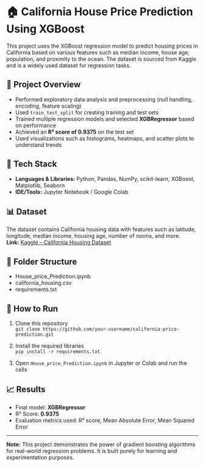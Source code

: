 # 🏠 California House Price Prediction Using XGBoost

This project uses the XGBoost regression model to predict housing prices in California based on various features such as median income, house age, population, and proximity to the ocean. The dataset is sourced from Kaggle and is a widely used dataset for regression tasks.

## 📌 Project Overview

- Performed exploratory data analysis and preprocessing (null handling, encoding, feature scaling)
- Used `train_test_split` for creating training and test sets
- Trained multiple regression models and selected **XGBRegressor** based on performance
- Achieved an **R² score of 0.9375** on the test set
- Used visualizations such as histograms, heatmaps, and scatter plots to understand trends

## 🔧 Tech Stack

- **Languages & Libraries:** Python, Pandas, NumPy, scikit-learn, XGBoost, Matplotlib, Seaborn
- **IDE/Tools:** Jupyter Notebook / Google Colab

## 📊 Dataset

The dataset contains California housing data with features such as latitude, longitude, median income, housing age, number of rooms, and more.  
**Link:** [Kaggle – California Housing Dataset](https://www.kaggle.com/datasets/camnugent/california-housing-prices)

## 📁 Folder Structure
- House_price_Prediction.ipynb
- california_housing.csv
- requirements.txt

## 🚀 How to Run

1. Clone this repository  
   `git clone https://github.com/your-username/california-price-prediction.git`

2. Install the required libraries  
   `pip install -r requirements.txt`

3. Open `House_price_Prediction.ipynb` in Jupyter or Colab and run the cells

## 📈 Results

- Final model: **XGBRegressor**
- R² Score: **0.9375**
- Evaluation metrics used: R² score, Mean Absolute Error, Mean Squared Error

---

**Note:** This project demonstrates the power of gradient boosting algorithms for real-world regression problems. It is built purely for learning and experimentation purposes.
